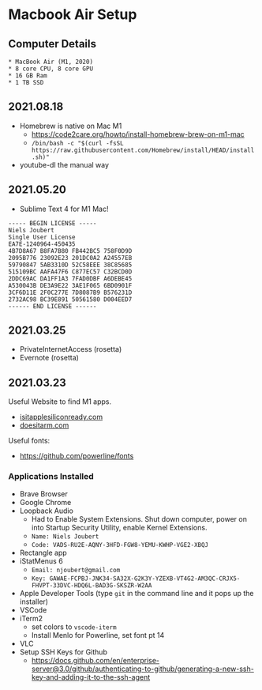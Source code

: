 # Macbook Air Setup

## Computer Details
```
* MacBook Air (M1, 2020)
* 8 core CPU, 8 core GPU
* 16 GB Ram
* 1 TB SSD
```

## 2021.08.18

* Homebrew is native on Mac M1
	* https://code2care.org/howto/install-homebrew-brew-on-m1-mac
	* `/bin/bash -c "$(curl -fsSL https://raw.githubusercontent.com/Homebrew/install/HEAD/install.sh)"`
* youtube-dl the manual way

## 2021.05.20

* Sublime Text 4 for M1 Mac!

```
----- BEGIN LICENSE -----
Niels Joubert
Single User License
EA7E-1240964-450435
4B7D8A67 B8FA7B80 FB442BC5 758F0D9D
2095B776 23092E23 201DC0A2 A24557EB
59790847 5AB3310D 52C58EEE 38C85685
515109BC AAFA47F6 C877EC57 C32BCD0D
2DDC69AC DA1FF1A3 7FAD0DBF A6DEBE45
A530043B DE3A9E22 3AE1F065 6BD0901F
3CF6D11E 2F0C277E 7D8087B9 B576231D
2732AC98 BC39E891 50561580 D004EED7
------ END LICENSE ------
```

## 2021.03.25

* PrivateInternetAccess (rosetta)
* Evernote (rosetta)

## 2021.03.23

Useful Website to find M1 apps.
* [isitapplesiliconready.com](https://isapplesiliconready.com/)
* [doesitarm.com](https://doesitarm.com/)


Useful fonts: 
* https://github.com/powerline/fonts

### Applications Installed

* Brave Browser
* Google Chrome
* Loopback Audio
	* Had to Enable System Extensions. Shut down computer, power on into Startup Security Utility, enable Kernel Extensions.
	* `Name: Niels Joubert`
	* `Code: VADS-RU2E-AQNY-3HFD-FGW8-YEMU-KWHP-VGE2-XBQJ`
* Rectangle app
* iStatMenus 6
	* `Email: njoubert@gmail.com`
	* `Key: GAWAE-FCPBJ-JNK34-SA32X-G2K3Y-YZEXB-VT4G2-AM3QC-CRJX5-FHVPT-33DVC-HDQ6L-BAD3G-SKSZR-W2AA`
* Apple Developer Tools (type `git` in the command line and it pops up the installer)
* VSCode
* iTerm2
	* set colors to `vscode-iterm`
	* Install Menlo for Powerline, set font pt 14
* VLC
* Setup SSH Keys for Github
	* https://docs.github.com/en/enterprise-server@3.0/github/authenticating-to-github/generating-a-new-ssh-key-and-adding-it-to-the-ssh-agent
		

